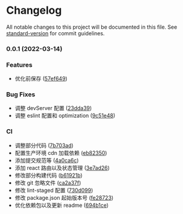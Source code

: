 # Changelog

All notable changes to this project will be documented in this file. See [standard-version](https://github.com/conventional-changelog/standard-version) for commit guidelines.

### 0.0.1 (2022-03-14)

### Features

- 优化前保存 ([57ef649](https://github.com/galaxy-s10/react-webpack-template/commit/57ef649974a30adcf237bd463ebe7970c41c86b2))

### Bug Fixes

- 调整 devServer 配置 ([23dda39](https://github.com/galaxy-s10/react-webpack-template/commit/23dda39adcb0a6b17880784a35ffd1c7be5c6941))
- 调整 eslint 配置和 optimization ([9c51e48](https://github.com/galaxy-s10/react-webpack-template/commit/9c51e483d2bea9fb4c5dd98ef04ee9855f87d519))

### CI

- 调整部分代码 ([7b703ad](https://github.com/galaxy-s10/react-webpack-template/commit/7b703ad523ef06557083afe9a46a5869cf28bb5a))
- 配置生产环境 cdn 加载依赖 ([eb82350](https://github.com/galaxy-s10/react-webpack-template/commit/eb82350130441154835f797cc786b075e731206f))
- 添加提交规范等 ([4a0ca6c](https://github.com/galaxy-s10/react-webpack-template/commit/4a0ca6c0b0d8ae9771cc3232f2d3590995a0fbed))
- 添加 react 路由以及状态管理 ([3e7ad26](https://github.com/galaxy-s10/react-webpack-template/commit/3e7ad26f5c4af919bf93be9c66fec7420cf0aa7b))
- 修改部分构建代码 ([b61921b](https://github.com/galaxy-s10/react-webpack-template/commit/b61921b55d0be44c8a687e7f79be0b4a79801d10))
- 修改 git 忽略文件 ([ca2a37f](https://github.com/galaxy-s10/react-webpack-template/commit/ca2a37ffa08403d8ab09f2faea2ae6479684fab9))
- 修改 lint-staged 配置 ([730d099](https://github.com/galaxy-s10/react-webpack-template/commit/730d099a2fb0b061c7a3a4ed04f94c972d7c465e))
- 修改 package.json 起始版本号 ([fe28723](https://github.com/galaxy-s10/react-webpack-template/commit/fe2872350d31fcf3b5de3e127dc76d1f8c621caa))
- 优化依赖包以及更新 readme ([694b1ce](https://github.com/galaxy-s10/react-webpack-template/commit/694b1cee39628ce67dcaa83c8c2d614af20c7125))
